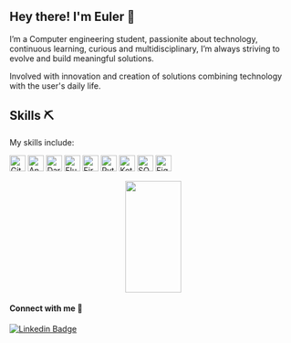 
## Hey there! I'm Euler 👋
I’m a Computer engineering student, passionite about technology, continuous learning, curious and multidisciplinary, I’m always striving to evolve and build meaningful solutions.

Involved with innovation and creation of solutions combining technology with the user's daily life.

## Skills ⛏
My skills include:
<p>  
  <img alt="Git" src="https://img.shields.io/badge/GIT-E44C30?style=for-the-badge&logo=git&logoColor=white" height="28">
  <img alt="Android" src="https://img.shields.io/badge/Android-3DDC84?style=for-the-badge&logo=android&logoColor=white" height="28">
  <img alt="Dart" src="https://img.shields.io/badge/dart-%230175C2.svg?style=for-the-badge&logo=dart&logoColor=white" height="28" />
  <img alt="Flutter" src="https://img.shields.io/badge/Flutter-%2302569B.svg?style=for-the-badge&logo=Flutter&logoColor=white" height="28" />
  <img alt="Firebase" src="https://img.shields.io/badge/firebase-%23039BE5.svg?style=for-the-badge&logo=firebase&logoColor=ffcd34" height="28">
  <img alt="Python" src="https://img.shields.io/badge/python-3670A0?style=for-the-badge&logo=python&logoColor=ffdd54" height="28" />
  <img alt="Kotlin" src="https://img.shields.io/badge/kotlin-%237F52FF.svg?style=for-the-badge&logo=kotlin&logoColor=white" height="28">
  <img alt="SQLite" src="https://img.shields.io/badge/sqlite-%2307405e.svg?style=for-the-badge&logo=sqlite&logoColor=white" height="28">
  <img alt="Figma" src="https://img.shields.io/badge/figma-%23F24E1E.svg?style=for-the-badge&logo=figma&logoColor=white" height="28">
</p>


<div align="center">  
  <img width="44%" height="195px" src="https://github-readme-stats.vercel.app/api/top-langs/?username=eulergomees&layout=compact&hide_border=true&title_color=7708C4&text_color=00bfbf&bg_color=0d1117" />
</div>

#### Connect with me 🔗

[![Linkedin Badge](https://img.shields.io/badge/-LinkedIn-%230175C2?style=flat-square&logo=Linkedin&logoColor=white&link=https://www.linkedin.com/in/euler-gomes-23628b218/)](https://www.linkedin.com/in/euler-gomes-23628b218/)
